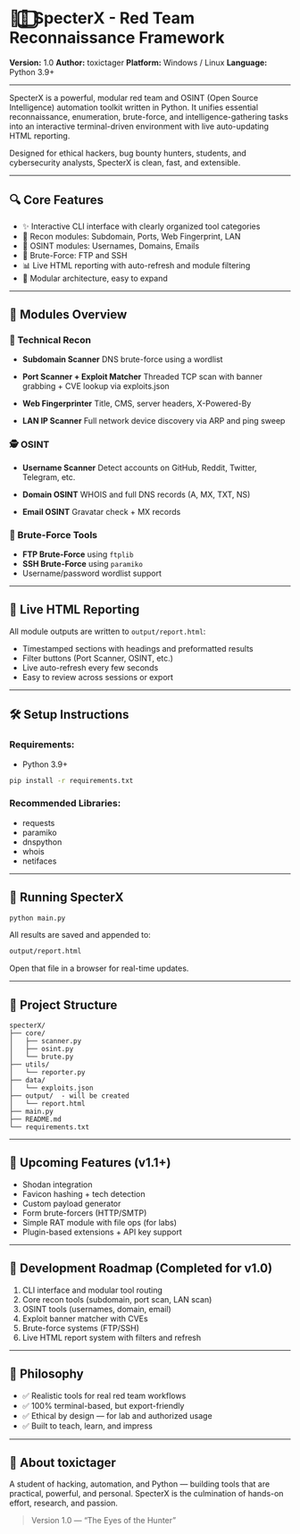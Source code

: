 # 🕵️‍♀⃣ SpecterX - Red Team Reconnaissance Framework

**Version:** 1.0
**Author:** toxictager
**Platform:** Windows / Linux
**Language:** Python 3.9+

---

SpecterX is a powerful, modular red team and OSINT (Open Source Intelligence) automation toolkit written in Python. It unifies essential reconnaissance, enumeration, brute-force, and intelligence-gathering tasks into an interactive terminal-driven environment with live auto-updating HTML reporting.

Designed for ethical hackers, bug bounty hunters, students, and cybersecurity analysts, SpecterX is clean, fast, and extensible.

---

## 🔍 Core Features

* ✨ Interactive CLI interface with clearly organized tool categories
* 🔎 Recon modules: Subdomain, Ports, Web Fingerprint, LAN
* 🤖 OSINT modules: Usernames, Domains, Emails
* 🔐 Brute-Force: FTP and SSH
* 📊 Live HTML reporting with auto-refresh and module filtering
* 🔄 Modular architecture, easy to expand

---

## 🔹 Modules Overview

### 🔧 Technical Recon

* **Subdomain Scanner**
  DNS brute-force using a wordlist

* **Port Scanner + Exploit Matcher**
  Threaded TCP scan with banner grabbing + CVE lookup via exploits.json

* **Web Fingerprinter**
  Title, CMS, server headers, X-Powered-By

* **LAN IP Scanner**
  Full network device discovery via ARP and ping sweep

### 🕵️ OSINT

* **Username Scanner**
  Detect accounts on GitHub, Reddit, Twitter, Telegram, etc.

* **Domain OSINT**
  WHOIS and full DNS records (A, MX, TXT, NS)

* **Email OSINT**
  Gravatar check + MX records

### 🔐 Brute-Force Tools

* **FTP Brute-Force** using `ftplib`
* **SSH Brute-Force** using `paramiko`
* Username/password wordlist support

---

## 📅 Live HTML Reporting

All module outputs are written to `output/report.html`:

* Timestamped sections with headings and preformatted results
* Filter buttons (Port Scanner, OSINT, etc.)
* Live auto-refresh every few seconds
* Easy to review across sessions or export

---

## 🛠️ Setup Instructions

### Requirements:

* Python 3.9+

```bash
pip install -r requirements.txt
```

### Recommended Libraries:

* requests
* paramiko
* dnspython
* whois
* netifaces

---

## 🚀 Running SpecterX

```bash
python main.py
```

All results are saved and appended to:

```bash
output/report.html
```

Open that file in a browser for real-time updates.

---

## 📄 Project Structure

```
specterX/
├── core/
│   ├── scanner.py
│   ├── osint.py
│   └── brute.py
├── utils/
│   └── reporter.py
├── data/
│   └── exploits.json
├── output/  - will be created
│   └── report.html
├── main.py
├── README.md
└── requirements.txt
```

---

## 🚀 Upcoming Features (v1.1+)

* Shodan integration
* Favicon hashing + tech detection
* Custom payload generator
* Form brute-forcers (HTTP/SMTP)
* Simple RAT module with file ops (for labs)
* Plugin-based extensions + API key support

---

## 🚀 Development Roadmap (Completed for v1.0)

1. CLI interface and modular tool routing
2. Core recon tools (subdomain, port scan, LAN scan)
3. OSINT tools (usernames, domain, email)
4. Exploit banner matcher with CVEs
5. Brute-force systems (FTP/SSH)
6. Live HTML report system with filters and refresh

---

## 💪 Philosophy

* ✅ Realistic tools for real red team workflows
* ✅ 100% terminal-based, but export-friendly
* ✅ Ethical by design — for lab and authorized usage
* ✅ Built to teach, learn, and impress

---

## 🧙 About toxictager

A student of hacking, automation, and Python — building tools that are practical, powerful, and personal. SpecterX is the culmination of hands-on effort, research, and passion.

> Version 1.0 — “The Eyes of the Hunter”
